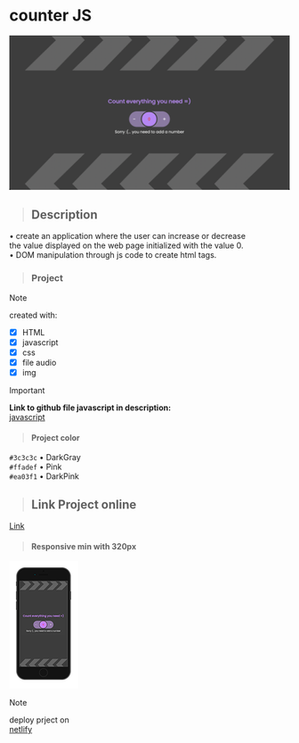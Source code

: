# counter JS


![Project Img](assets/img/github.png)

> ## **Description**

• create an application where the user can increase or decrease <br>
the value displayed on the web page initialized with the value 0.<br>
• DOM manipulation through js code to create html tags.



> ### **Project**


> [!NOTE]
> created with:

- [x] HTML
- [x] javascript
- [x] css
- [x] file audio
- [x] img

> [!IMPORTANT]
**Link to github file javascript in description:**<br>
[javascript](https://github.com/AleShini92/counter/blob/main/assets/js/counter.js)

> #### **Project color**

`#3c3c3c`   • DarkGray<br>
`#ffadef`   • Pink <br>
`#ea03f1`   • DarkPink

> ## **Link Project online**

[Link](https://jscounternumber.netlify.app/)


> #### **Responsive min with 320px**
![image responsive min-with:320px](assets/img/responsive.png)


> [!NOTE]
> deploy prject on<br>
[netlify](https://app.netlify.com/teams/aleshini92/sites)